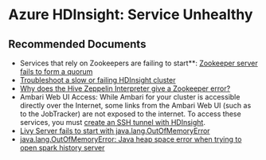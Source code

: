 <properties
    pageTitle="Azure HDInsight: Service Unhealthy"
    description="Azure HDInsight: Service Unhealthy"
    service="microsoft.hdinsight"
    resource="clusters"
    authors="v-miegge"
    ms.author="deeptivu"
    displayOrder=""
    selfHelpType="generic"
    supportTopicIds="32636466,32636472,32636480,32636497"
    resourceTags=""
    productPesIds="15078"
    cloudEnvironments="public, MoonCake"
    articleId="f10eed21-c120-4722-bfad-1b46217cae9d"
/>

# Azure HDInsight: Service Unhealthy

## **Recommended Documents**


* Services that rely on Zookeepers are failing to start**: [Zookeeper server fails to form a quorum](https://hdinsight.github.io/zookeeper/manage-zookeeper-snapshot.html)<br>
* [Troubleshoot a slow or failing HDInsight cluster](https://docs.microsoft.com/azure/hdinsight/hdinsight-troubleshoot-failed-cluster)
* [Why does the Hive Zeppelin Interpreter give a Zookeeper error?](https://hdinsight.github.io/hive/hive-llap-zeppelin-namespace.html)
* Ambari Web UI Access: While Ambari for your cluster is accessible directly over the Internet, some links from the Ambari Web UI (such as to the JobTracker) are not exposed to the internet. To access these services, you must [create an SSH tunnel with HDInsight](https://docs.microsoft.com/azure/hdinsight/hdinsight-linux-ambari-ssh-tunnel).
* [Livy Server fails to start with java.lang.OutOfMemoryError](https://hdinsight.github.io/spark/livy-nativethread-exhaustion.html)
* [java.lang.OutOfMemoryError: Java heap space error when trying to open spark history server](https://hdinsight.github.io/spark/spark-history-heap-memory-configuration.html)

